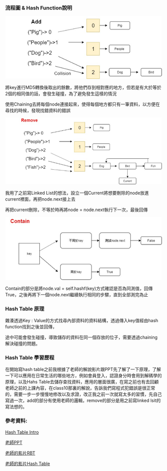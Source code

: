 ### 流程圖 & Hash Function說明

![titile](https://github.com/DarrenLUCreate/DarreNC/blob/master/Img/Add.jpg)

將key進行MD5轉換後取出的餘數，將他們存到相對應的地方，但若是有大於等於2個的相同值的話，會發生碰撞，為了避免發生這樣的情況

使用Chaining去將每個node連接起來，使得每個地方都只有一筆資料，以方便在尋找的時候，發現找錯資料的錯誤

![title](https://github.com/DarrenLUCreate/DarreNC/blob/master/Img/Remove.jpg)

我用了之前寫Linked List的想法，設立一個Current將想要刪除的node放進current裡面，再把node.next接上去

再把current刪除，不等於時再將node = node.next執行下一次，最後回傳

![title](https://github.com/DarrenLUCreate/DarreNC/blob/master/Img/contain.jpg)

Contain的部分是將node.val = self.hashf(key)方式確認是否為同測值，回傳True，之後再將下一個node.next繼續執行相同的步驟，直到全部測完為止


### Hash Table 原理

雜湊透過Key : Value的方式找尋內部資料的資料結構，透過傳入key值經由hash function找到之後並回傳，

途中可能會發生碰撞，導致儲存的資料在同一個存放的位子，需要透過chaining解決碰撞的問題。

### Hash Table 學習歷程

在開始寫hash table之前我根據了老師的解說影片跟PPT先了解了一下原理，了解一下可以應用在日常生活的哪些地方，例如會員登入，認證身分時會用到解碼學的原理，以及Hahs Table去儲存查找資料，應用的層面很廣，在寫之前也有去回顧老師之前的上課內容，在class10那裏的解說，告訴我們寫程式犯錯誤是很正常的，需要一步一步慢慢地修改以及求證，改正我之前一次就寫太多的習慣，先自己寫過一次，add的部分有使用老師的邏輯，remove的部分是用之前寫linked lsit的寫法想的。

### 參考資料:

[Hash Table Intro](http://alrightchiu.github.io/SecondRound/hash-tableintrojian-jie.html)

[老師PPT](https://docs.google.com/presentation/d/e/2PACX-1vT1HO9Nl475k2bR0l1x8_Tr4V5Wzx0BEqp9bpmHckvj8kTeJehhYVlOJUDVPhLQm6kjGCJ_sLMSBUw5/pub?start=false&loop=false&delayms=3000&slide=id.p)

[老師的影片RBT](https://www.youtube.com/watch?v=qR35AEc84AI&feature=youtu.be)

[老師的影片Hash Table](https://www.youtube.com/watch?v=7C5f2ttq79Y&feature=youtu.be)


